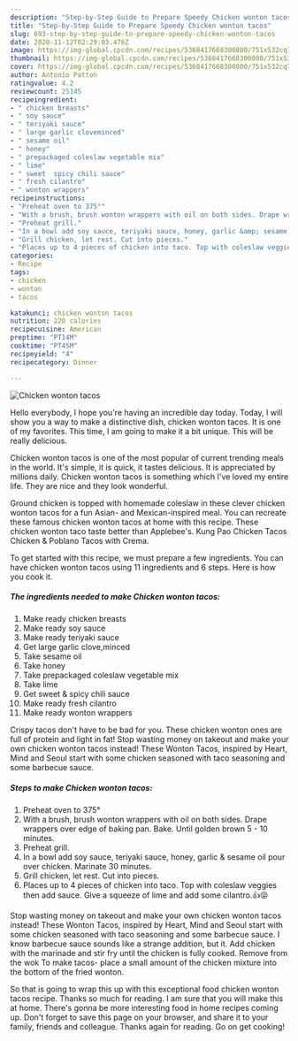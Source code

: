 ```yaml
---
description: "Step-by-Step Guide to Prepare Speedy Chicken wonton tacos"
title: "Step-by-Step Guide to Prepare Speedy Chicken wonton tacos"
slug: 693-step-by-step-guide-to-prepare-speedy-chicken-wonton-tacos
date: 2020-11-12T02:29:03.476Z
image: https://img-global.cpcdn.com/recipes/5368417668300800/751x532cq70/chicken-wonton-tacos-recipe-main-photo.jpg
thumbnail: https://img-global.cpcdn.com/recipes/5368417668300800/751x532cq70/chicken-wonton-tacos-recipe-main-photo.jpg
cover: https://img-global.cpcdn.com/recipes/5368417668300800/751x532cq70/chicken-wonton-tacos-recipe-main-photo.jpg
author: Antonio Patton
ratingvalue: 4.2
reviewcount: 25145
recipeingredient:
- " chicken breasts"
- " soy sauce"
- " teriyaki sauce"
- " large garlic cloveminced"
- " sesame oil"
- " honey"
- " prepackaged coleslaw vegetable mix"
- " lime"
- " sweet  spicy chili sauce"
- " fresh cilantro"
- " wonton wrappers"
recipeinstructions:
- "Preheat oven to 375°"
- "With a brush, brush wonton wrappers with oil on both sides. Drape wrappers over edge of baking pan. Bake. Until golden brown 5 - 10 minutes."
- "Preheat grill."
- "In a bowl add soy sauce, teriyaki sauce, honey, garlic &amp; sesame oil pour over chicken. Marinate 30 minutes."
- "Grill chicken, let rest. Cut into pieces."
- "Places up to 4 pieces of chicken into taco. Top with coleslaw veggies then add sauce. Give a squeeze of lime and add some cilantro.👍😝"
categories:
- Recipe
tags:
- chicken
- wonton
- tacos

katakunci: chicken wonton tacos 
nutrition: 220 calories
recipecuisine: American
preptime: "PT14M"
cooktime: "PT45M"
recipeyield: "4"
recipecategory: Dinner

---
```



![Chicken wonton tacos](https://img-global.cpcdn.com/recipes/5368417668300800/751x532cq70/chicken-wonton-tacos-recipe-main-photo.jpg)

Hello everybody, I hope you're having an incredible day today. Today, I will show you a way to make a distinctive dish, chicken wonton tacos. It is one of my favorites. This time, I am going to make it a bit unique. This will be really delicious.

Chicken wonton tacos is one of the most popular of current trending meals in the world. It's simple, it is quick, it tastes delicious. It is appreciated by millions daily. Chicken wonton tacos is something which I've loved my entire life. They are nice and they look wonderful.

Ground chicken is topped with homemade coleslaw in these clever chicken wonton tacos for a fun Asian- and Mexican-inspired meal. You can recreate these famous chicken wonton tacos at home with this recipe. These chicken wonton taco taste better than Applebee&#39;s. Kung Pao Chicken Tacos Chicken &amp; Poblano Tacos with Crema.


To get started with this recipe, we must prepare a few ingredients. You can have chicken wonton tacos using 11 ingredients and 6 steps. Here is how you cook it.

<!--inarticleads1-->

##### The ingredients needed to make Chicken wonton tacos:

1. Make ready  chicken breasts
1. Make ready  soy sauce
1. Make ready  teriyaki sauce
1. Get  large garlic clove,minced
1. Take  sesame oil
1. Take  honey
1. Take  prepackaged coleslaw vegetable mix
1. Take  lime
1. Get  sweet &amp; spicy chili sauce
1. Make ready  fresh cilantro
1. Make ready  wonton wrappers


Crispy tacos don&#39;t have to be bad for you. These chicken wonton ones are full of protein and light in fat! Stop wasting money on takeout and make your own chicken wonton tacos instead! These Wonton Tacos, inspired by Heart, Mind and Seoul start with some chicken seasoned with taco seasoning and some barbecue sauce. 

<!--inarticleads2-->

##### Steps to make Chicken wonton tacos:

1. Preheat oven to 375°
1. With a brush, brush wonton wrappers with oil on both sides. Drape wrappers over edge of baking pan. Bake. Until golden brown 5 - 10 minutes.
1. Preheat grill.
1. In a bowl add soy sauce, teriyaki sauce, honey, garlic &amp; sesame oil pour over chicken. Marinate 30 minutes.
1. Grill chicken, let rest. Cut into pieces.
1. Places up to 4 pieces of chicken into taco. Top with coleslaw veggies then add sauce. Give a squeeze of lime and add some cilantro.👍😝


Stop wasting money on takeout and make your own chicken wonton tacos instead! These Wonton Tacos, inspired by Heart, Mind and Seoul start with some chicken seasoned with taco seasoning and some barbecue sauce. I know barbecue sauce sounds like a strange addition, but it. Add chicken with the marinade and stir fry until the chicken is fully cooked. Remove from the wok To make tacos- place a small amount of the chicken mixture into the bottom of the fried wonton. 

So that is going to wrap this up with this exceptional food chicken wonton tacos recipe. Thanks so much for reading. I am sure that you will make this at home. There's gonna be more interesting food in home recipes coming up. Don't forget to save this page on your browser, and share it to your family, friends and colleague. Thanks again for reading. Go on get cooking!
